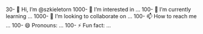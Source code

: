 30- 👋 Hi, I’m @szkieletorn
1000- 👀 I’m interested in ...
100- 🌱 I’m currently learning ...
1000- 💞️ I’m looking to collaborate on ...
100- 📫 How to reach me ...
100- 😄 Pronouns: ...
100- ⚡ Fun fact: ...

<!---
szkieletorn/szkieletorn is a ✨ special ✨ repository because its `README.md` (this file) appears on your GitHub profile.
You can click the Preview link to take a look at your changes.
--->
